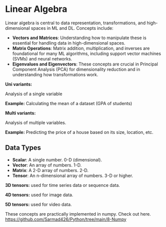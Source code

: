 # Linear Algebra

Linear algebra is central to data representation, transformations, and high-dimensional spaces in ML and DL. Concepts include:

- **Vectors and Matrices**: Understanding how to manipulate these is essential for handling data in high-dimensional spaces.
- **Matrix Operations**: Matrix addition, multiplication, and inverses are foundational for many ML algorithms, including support vector machines (SVMs) and neural networks.
- **Eigenvalues and Eigenvectors**: These concepts are crucial in Principal Component Analysis (PCA) for dimensionality reduction and in understanding how transformations work.

**Uni variants:**

Analysis of a single variable

**Example:** Calculating the mean of a dataset (GPA of students)

**Multi variants:**

Analysis of multiple variables.

**Example:** Predicting the price of a house based on its size, location, etc.

## Data Types

- **Scalar**: A single number. 0-D (dimensional).
- **Vector**: An array of numbers. 1-D.
- **Matrix**: A 2-D array of numbers. 2-D.
- **Tensor**: An n-dimensional array of numbers. 3-D or higher.

**3D tensors:** used for time series data or sequence data.

**4D tensors:** used for image data.

**5D tensors:** used for video data.

These concepts are practically implemented in numpy. Check out here. <https://github.com/Sarmad426/Python/tree/main/8-Numpy>
